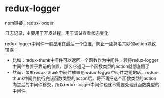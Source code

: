 # redux-logger

npm链接：[redux-logger](https://www.npmjs.com/package/redux-logger)

日志记录，主要用于开发过程，用于调试查看状态变化



redux-logger中间件一般应用在最后一个位置，防止一些莫名其妙的action导致错误：

- 比如：redux-thunk中间件可以返回一个函数作为中间件，若将redux-logger中间件放置于靠前的位置，那么它遇见一个函数类型的action就彻底懵了
- 然而，如果redux-thunk中间件放置在redux-logger中间件之前的话，redux-thunk中间件执行完该函数类型的action后，将不再把这个函数类型的action向之后的中间件移交，所以redux-logger中间件也就不需要处理此函数类型的中间件

